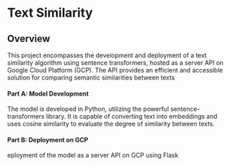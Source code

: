 # Text Similarity

## Overview
This project encompasses the development and deployment of a text similarity algorithm using sentence transformers, hosted as a server API on Google Cloud Platform (GCP). The API provides an efficient and accessible solution for comparing semantic similarities between texts

#### Part A: Model Development
The model is developed in Python, utilizing the powerful sentence-transformers library. It is capable of converting text into embeddings and uses cosine similarity to evaluate the degree of similarity between texts.

#### Part B: Deployment on GCP
eployment of the model as a server API on GCP using Flask
